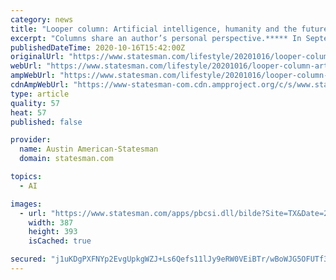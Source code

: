 ```yaml
---
category: news
title: "Looper column: Artificial intelligence, humanity and the future"
excerpt: "Columns share an author’s personal perspective.***** In September, the British news website The Guardian published a story written entirely by an"
publishedDateTime: 2020-10-16T15:42:00Z
originalUrl: "https://www.statesman.com/lifestyle/20201016/looper-column-artificial-intelligence-humanity-and-future"
webUrl: "https://www.statesman.com/lifestyle/20201016/looper-column-artificial-intelligence-humanity-and-future"
ampWebUrl: "https://www.statesman.com/lifestyle/20201016/looper-column-artificial-intelligence-humanity-and-future?template=ampart"
cdnAmpWebUrl: "https://www-statesman-com.cdn.ampproject.org/c/s/www.statesman.com/lifestyle/20201016/looper-column-artificial-intelligence-humanity-and-future?template=ampart"
type: article
quality: 57
heat: 57
published: false

provider:
  name: Austin American-Statesman
  domain: statesman.com

topics:
  - AI

images:
  - url: "https://www.statesman.com/apps/pbcsi.dll/bilde?Site=TX&Date=20201016&Category=LIFESTYLE&ArtNo=201019472&Ref=AR"
    width: 387
    height: 393
    isCached: true

secured: "j1uKDgPXFNYp2EvgUpkgWZJ+Ls6Qefs11lJy9eRW0VEiBTr/wBoWJG5OFUTf3hslAQuD1xLRL9jupRLnV1a277jbYbL6Scgj5UqyFNce3oMksIy9OTg/ffl0Soyj4wDGa/Z8XoAzEya5u8KYLtb+G5gZ7sOB4cLUdiPfHzVf2l/sIy/I89MJo0tdWHoXL5fXH7GqQn72kdAfBOJI0KORQ/+fSdDhoqOUdGML2HqGrvHLhdnp8SfRgAVnWm9RVbeVi4Xgk7iZRtwWmF7C8YzF+gc26jyyOQS/0maGIjj0sVhSPSCwFYwaaAHyEo656bxBpycbbsq/Cgm7L2CCHTUvJMww+vlm33O8k3Onpz0QUyk=;nCJKefbMA8ymqiTwd9UvWA=="
---
```


